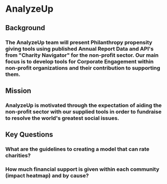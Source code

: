 # AnalyzeUp 
## Background
### The AnalyzeUp team will present Philanthropy propensity giving tools using published Annual Report Data and API's from "Charity Navigator" for the non-profit sector. Our main focus is to develop tools for Corporate Engagement within non-profit organizations and their contribution to supporting them. 

## Mission
### AnalyzeUp is motivated through the expectation of aiding the non-profit sector with our supplied tools in order to fundraise to resolve the world's greatest social issues. 

## Key Questions
### What are the guidelines to creating a model that can rate charities?
### How much financial support is given within each community (impact heatmap) and by cause?
